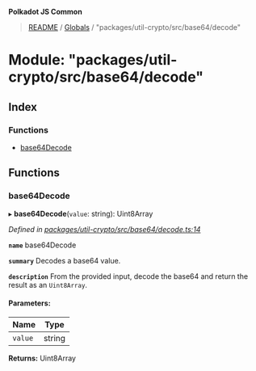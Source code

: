 **Polkadot JS Common**

> [README](../README.md) / [Globals](../globals.md) / "packages/util-crypto/src/base64/decode"

# Module: "packages/util-crypto/src/base64/decode"

## Index

### Functions

* [base64Decode](_packages_util_crypto_src_base64_decode_.md#base64decode)

## Functions

### base64Decode

▸ **base64Decode**(`value`: string): Uint8Array

*Defined in [packages/util-crypto/src/base64/decode.ts:14](https://github.com/polkadot-js/common/blob/dd1220ac/packages/util-crypto/src/base64/decode.ts#L14)*

**`name`** base64Decode

**`summary`** Decodes a base64 value.

**`description`** 
From the provided input, decode the base64 and return the result as an `Uint8Array`.

#### Parameters:

Name | Type |
------ | ------ |
`value` | string |

**Returns:** Uint8Array

